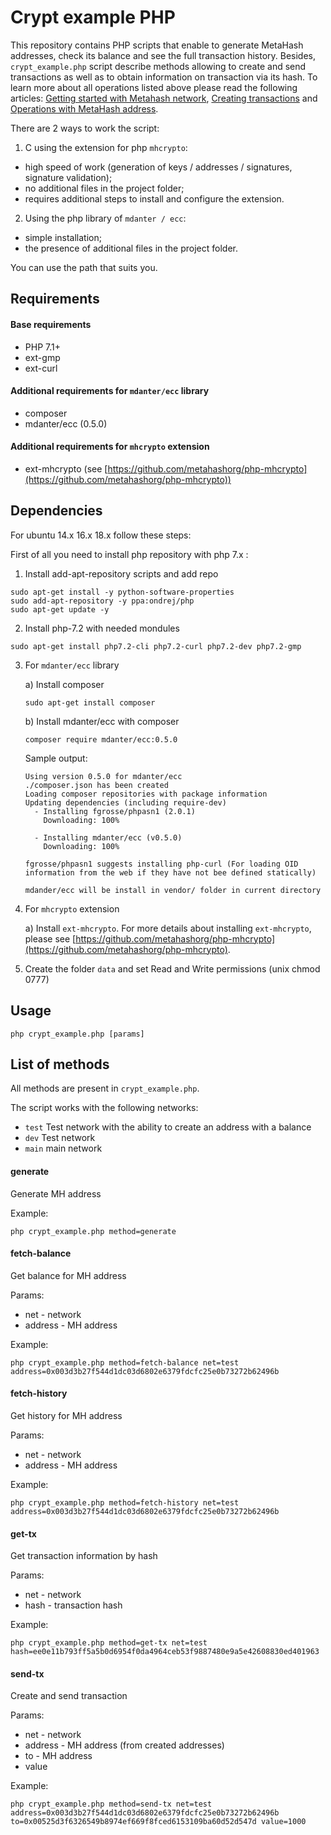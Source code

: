 # Crypt example PHP
This repository contains PHP scripts that enable to generate MetaHash addresses, check its balance and see the full transaction history. Besides, `crypt_example.php` script describe methods allowing to create and send transactions as well as to obtain information on transaction via its hash. To learn more about all operations listed above please read the following articles: [Getting started with Metahash network](https://support.metahash.org/hc/en-us/articles/360002712193-Getting-started-with-Metahash-network), [Creating transactions](https://support.metahash.org/hc/en-us/articles/360003271694-Creating-transactions) and [Operations with MetaHash address](https://support.metahash.org/hc/en-us/articles/360008382213-Operations-with-MetaHash-address). 

There are 2 ways to work the script:
1) C using the extension for php `mhcrypto`:
- high speed of work (generation of keys / addresses / signatures, signature validation);
- no additional files in the project folder;
- requires additional steps to install and configure the extension.
2) Using the php library of `mdanter / ecc`:
- simple installation;
- the presence of additional files in the project folder.

You can use the path that suits you.

## Requirements

#### Base requirements
- PHP 7.1+
- ext-gmp
- ext-curl

#### Additional requirements for `mdanter/ecc` library

- composer
- mdanter/ecc (0.5.0)

#### Additional requirements for `mhcrypto` extension

- ext-mhcrypto (see [https://github.com/metahashorg/php-mhcrypto](https://github.com/metahashorg/php-mhcrypto))

## Dependencies

For ubuntu 14.x 16.x 18.x follow these steps:

First of all you need to install php repository with php 7.x :

1) Install add-apt-repository scripts and add repo
```shell
sudo apt-get install -y python-software-properties
sudo add-apt-repository -y ppa:ondrej/php
sudo apt-get update -y
```

2) Install php-7.2 with needed mondules
```shell
sudo apt-get install php7.2-cli php7.2-curl php7.2-dev php7.2-gmp
```

3) For `mdanter/ecc` library

	a) Install composer
	```shell
	sudo apt-get install composer
	```
	b) Install mdanter/ecc with composer
	```shell
	composer require mdanter/ecc:0.5.0
	```

	Sample output:
	```shell
	Using version 0.5.0 for mdanter/ecc
	./composer.json has been created
	Loading composer repositories with package information
	Updating dependencies (including require-dev)
	  - Installing fgrosse/phpasn1 (2.0.1)
	    Downloading: 100%

	  - Installing mdanter/ecc (v0.5.0)
	    Downloading: 100%

	fgrosse/phpasn1 suggests installing php-curl (For loading OID information from the web if they have not bee defined statically)

	mdander/ecc will be install in vendor/ folder in current directory
	```

4) For `mhcrypto` extension 

	a) Install `ext-mhcrypto`. For more details about installing `ext-mhcrypto`, please see [https://github.com/metahashorg/php-mhcrypto](https://github.com/metahashorg/php-mhcrypto).

5) Create the folder `data` and set Read and Write permissions (unix chmod 0777)


## Usage

```shell
php crypt_example.php [params]
```

## List of methods
All methods are present in `crypt_example.php`.

The script works with the following networks:
- `test` Test network with the ability to create an address with a balance
- `dev` Test network
- `main` main network

#### generate
Generate MH address

Example:
```shell
php crypt_example.php method=generate
```

#### fetch-balance
Get balance for MH address

Params:
- net - network
- address - MH address

Example:
```shell
php crypt_example.php method=fetch-balance net=test address=0x003d3b27f544d1dc03d6802e6379fdcfc25e0b73272b62496b
```
#### fetch-history
Get history for MH address

Params:
- net - network
- address - MH address

Example:
```shell
php crypt_example.php method=fetch-history net=test address=0x003d3b27f544d1dc03d6802e6379fdcfc25e0b73272b62496b
```

#### get-tx
Get transaction information by hash

Params:
- net - network
- hash - transaction hash

Example:
```shell
php crypt_example.php method=get-tx net=test hash=ee0e11b793ff5a5b0d6954f0da4964ceb53f9887480e9a5e42608830ed401963
```

#### send-tx
Create and send transaction

Params:
- net - network
- address - MH address (from created addresses)
- to - MH address
- value

Example:
```shell
php crypt_example.php method=send-tx net=test address=0x003d3b27f544d1dc03d6802e6379fdcfc25e0b73272b62496b to=0x00525d3f6326549b8974ef669f8fced6153109ba60d52d547d value=1000 
```
